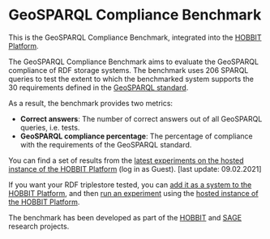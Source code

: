 # GeoSPARQL Compliance Benchmark

This is the GeoSPARQL Compliance Benchmark, integrated into the [HOBBIT Platform](https://github.com/hobbit-project/platform).

The GeoSPARQL Compliance Benchmark aims to evaluate the GeoSPARQL compliance of RDF storage systems. The benchmark uses
206 SPARQL queries to test the extent to which the benchmarked system supports the 30 requirements defined in the [GeoSPARQL standard](https://www.ogc.org/standards/geosparql).

As a result, the benchmark provides two metrics:
 * **Correct answers**: The number of correct answers out of all GeoSPARQL queries, i.e. tests.
 * **GeoSPARQL compliance percentage**: The percentage of compliance with the requirements of the GeoSPARQL standard.

You can find a set of results from the [latest experiments on the hosted instance of the HOBBIT Platform](https://master.project-hobbit.eu/experiments/1612476122572,1612477003063,1612476116049,1612477500164,1612637531673,1612661614510,1612828110551,1612477849872)
(log in as Guest). [last update: 09.02.2021]

If you want your RDF triplestore tested, you can [add it as a system to the HOBBIT Platform](https://hobbit-project.github.io/system_integration.html),
and then [run an experiment](https://hobbit-project.github.io/benchmarking.html) using the [hosted instance of the HOBBIT Platform](https://hobbit-project.github.io/master.html).

The benchmark has been developed as part of the [HOBBIT](https://project-hobbit.eu) and [SAGE](https://sage.cs.uni-paderborn.de/sage/) research projects.
